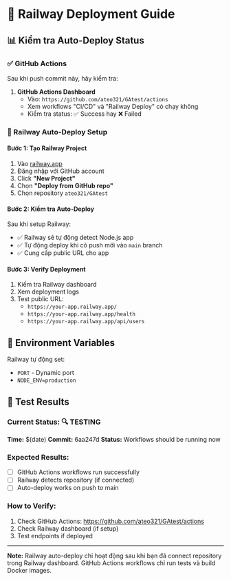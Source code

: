 # 🚂 Railway Deployment Guide

## 📊 Kiểm tra Auto-Deploy Status

### ✅ GitHub Actions
Sau khi push commit này, hãy kiểm tra:

1. **GitHub Actions Dashboard**
   - Vào: `https://github.com/ateo321/GAtest/actions`
   - Xem workflows "CI/CD" và "Railway Deploy" có chạy không
   - Kiểm tra status: ✅ Success hay ❌ Failed

### 🚂 Railway Auto-Deploy Setup

#### **Bước 1: Tạo Railway Project**
1. Vào [railway.app](https://railway.app)
2. Đăng nhập với GitHub account
3. Click **"New Project"**
4. Chọn **"Deploy from GitHub repo"**
5. Chọn repository `ateo321/GAtest`

#### **Bước 2: Kiểm tra Auto-Deploy**
Sau khi setup Railway:
- ✅ Railway sẽ tự động detect Node.js app
- ✅ Tự động deploy khi có push mới vào `main` branch
- ✅ Cung cấp public URL cho app

#### **Bước 3: Verify Deployment**
1. Kiểm tra Railway dashboard
2. Xem deployment logs
3. Test public URL:
   - `https://your-app.railway.app/`
   - `https://your-app.railway.app/health`
   - `https://your-app.railway.app/api/users`

## 🔧 Environment Variables

Railway tự động set:
- `PORT` - Dynamic port
- `NODE_ENV=production`

## 📝 Test Results

### Current Status: 🔍 **TESTING**

**Time:** $(date)
**Commit:** 6aa247d
**Status:** Workflows should be running now

### Expected Results:
- [ ] GitHub Actions workflows run successfully
- [ ] Railway detects repository (if connected)
- [ ] Auto-deploy works on push to main

### How to Verify:
1. Check GitHub Actions: https://github.com/ateo321/GAtest/actions
2. Check Railway dashboard (if setup)
3. Test endpoints if deployed

---

**Note:** Railway auto-deploy chỉ hoạt động sau khi bạn đã connect repository trong Railway dashboard. GitHub Actions workflows chỉ run tests và build Docker images.
